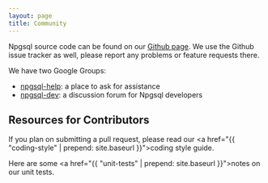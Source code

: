 ```yaml
---
layout: page
title: Community
---
```

Npgsql source code can be found on our <a href="http://www.github.com/npgsql/npgsql">Github page</a>.
We use the Github issue tracker as well, please report any problems or feature requests there.

We have two Google Groups:

* <a href="https://groups.google.com/forum/#!forum/npgsql-help">npgsql-help</a>: a place to ask for assistance
* <a href="https://groups.google.com/forum/#!forum/npgsql-dev">npgsql-dev</a>: a discussion forum for Npgsql developers

## Resources for Contributors

If you plan on submitting a pull request, please read our <a href="{{ "coding-style" | prepend: site.baseurl }}">coding
style guide</a>.

Here are some <a href="{{ "unit-tests" | prepend: site.baseurl }}">notes on our unit tests</a>.
